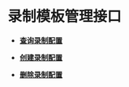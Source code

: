 # 录制模板管理接口<a name="live_03_0017"></a>

-   **[查询录制配置](查询录制配置.md)**  

-   **[创建录制配置](创建录制配置.md)**  

-   **[删除录制配置](删除录制配置.md)**  


